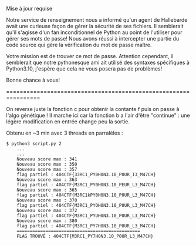 Mise à jour requise

Notre service de renseignement nous a informé qu'un agent de Hallebarde avait une curieuse façon de gérer la sécurité de ses fichiers. Il semblerait qu'il s'agisse d'un fan inconditionnel de Python au point de l'utiliser pour gérer ses mots de passe! Nous avons réussi à intercepter une partie du code source qui gère la vérification du mot de passe maître.

Votre mission est de trouver ce mot de passe. Attention cependant, il semblerait que notre pythonesque ami ait utilisé des syntaxes spécifiques à Python3.10, j'espère que cela ne vous posera pas de problèmes!

Bonne chance à vous!

================================================================

On reverse juste la fonction c pour obtenir la contante f puis on passe à l'algo génétique ! Il marche ici car la fonction b a l'air d'être "continue" : une légère modification en entrée change peu la sortie.

Obtenu en ~3 min avec 3 threads en parralèles :

```
$ python3 script.py 2
    ...
    ...
    Nouveau score max : 341
    Nouveau score max : 350
    Nouveau score max : 357
    flag partiel : 404CTF{33RC1_PY0H0N3.10_P0UR_I3_M47CH}
    Nouveau score max : 363
    flag partiel : 404CTF{M3RC1_PY0H0N3.10_PEUR_L3_M47CH}
    Nouveau score max : 365
    flag partiel : 404CTF{M3RC1kPY0H0N3.10_P0UR_L3_M47CH}
    Nouveau score max : 370
    flag partiel : 404CTF{M3RC1_PYOH0N3.10_P0UR_L3_M47CH}
    Nouveau score max : 372
    flag partiel : 404CTF{M3RC1_PYUH0N3.10_P0UR_L3_M47CH}
    Nouveau score max : 380
    flag partiel : 404CTF{M3RC1_PY7H0N3.10_P0UR_L3_M47CH}
    ===============================================
    FLAG TROUVÉ : 404CTF{M3RC1_PY7H0N3.10_P0UR_L3_M47CH}
```
